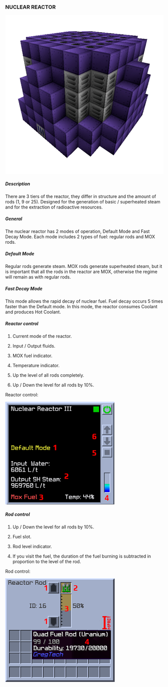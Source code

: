 ### NUCLEAR REACTOR

![LOGO](media/gregtech/NuclearReactor.png)

##### Description

There are 3 tiers of the reactor, they differ in structure and the amount of rods (1, 9 or 25). Designed for the generation of basic / superheated steam and for the extraction of radioactive resources.

##### General

The nuclear reactor has 2 modes of operation, Default Mode and Fast Decay Mode. Each mode includes 2 types of fuel: regular rods and MOX rods.

##### Default Mode

Regular rods generate steam. MOX rods generate superheated steam, but it is important that all the rods in the reactor are MOX, otherwise the regime will remain as with regular rods.

##### Fast Decay Mode

This mode allows the rapid decay of nuclear fuel. Fuel decay occurs 5 times faster than the Default mode. In this mode, the reactor consumes Coolant and produces Hot Coolant.

##### Reactor control

1. Current mode of the reactor.

2. Input / Output fluids.

3. MOX fuel indicator.

4. Temperature indicator.

5. Up the level of all rods completely.

6. Up / Down the level for all rods by 10%.

Reactor control:

![SMALL](media/gregtech/NuclearGui.png)

##### Rod control

1. Up / Down the level for all rods by 10%.

2. Fuel slot.

3. Rod level indicator.

4. If you visit the fuel, the duration of the fuel burning is subtracted in proportion to the level of the rod.

Rod control:

![SMALL](media/gregtech/NuclearHatch.png)
